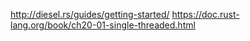 http://diesel.rs/guides/getting-started/
https://doc.rust-lang.org/book/ch20-01-single-threaded.html